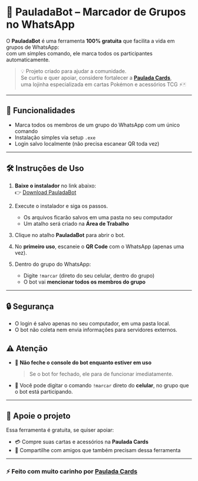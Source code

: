 # 📢 PauladaBot – Marcador de Grupos no WhatsApp  

O **PauladaBot** é uma ferramenta **100% gratuita** que facilita a vida em grupos de WhatsApp:  
com um simples comando, ele marca todos os participantes automaticamente.  

> 💡 Projeto criado para ajudar a comunidade.  
> Se curtiu e quer apoiar, considere fortalecer a **[Paulada Cards](www.mypcards.com/PauladaCards)**,  
> uma lojinha especializada em cartas Pokémon e acessórios TCG ⚡🃏  

---

## 🚀 Funcionalidades
- Marca todos os membros de um grupo do WhatsApp com um único comando
- Instalação simples via setup `.exe`
- Login salvo localmente (não precisa escanear QR toda vez)

---

## 🛠️ Instruções de Uso

1. **Baixe o instalador** no link abaixo:  
   👉 [Download PauladaBot](https://github.com/paulo-lada/Marcar-Todos---SETUP/raw/main/PauladaBot-Setup.exe)

2. Execute o instalador e siga os passos.  
   - Os arquivos ficarão salvos em uma pasta no seu computador  
   - Um atalho será criado na **Área de Trabalho**

3. Clique no atalho **PauladaBot** para abrir o bot.

4. No **primeiro uso**, escaneie o **QR Code** com o WhatsApp (apenas uma vez).

5. Dentro do grupo do WhatsApp:  
   - Digite `!marcar` (direto do seu celular, dentro do grupo)  
   - O bot vai **mencionar todos os membros do grupo**

---

## 🔒 Segurança
- O login é salvo apenas no seu computador, em uma pasta local.  
- O bot não coleta nem envia informações para servidores externos.  

## ⚠️ Atenção

- 🔴 **Não feche o console do bot enquanto estiver em uso**  
  > Se o bot for fechado, ele para de funcionar imediatamente.  

- 📱 Você pode digitar o comando `!marcar` direto do **celular**, no grupo que o bot está participando.  

---

## 🤝 Apoie o projeto
Essa ferramenta é gratuita, se quiser apoiar:  

- 💳 Compre suas cartas e acessórios na **Paulada Cards**  
- 📲 Compartilhe com amigos que também precisam dessa ferramenta  

---

### ⚡ Feito com muito carinho por [Paulada Cards](https://www.instagram.com/pauladacards)